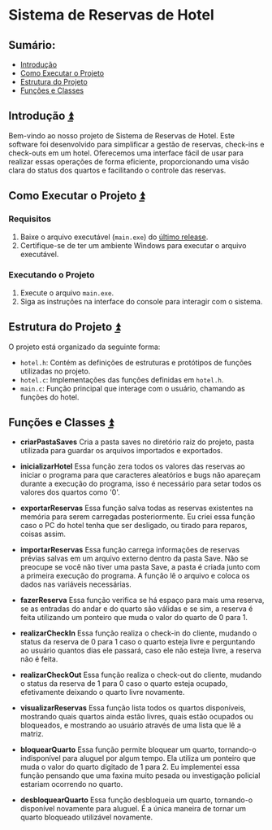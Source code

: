 # Sistema de Reservas de Hotel

## **Sumário:**<a name="sumario"></a>
- [Introdução](#introdução)
- [Como Executar o Projeto](#como-executar-o-projeto)
- [Estrutura do Projeto](#estrutura-do-projeto)
- [Funções e Classes](#funções-e-classes)

## Introdução <a name="introdução"></a><a href="#sumario">:arrow_double_up:</a>

Bem-vindo ao nosso projeto de Sistema de Reservas de Hotel. Este software foi desenvolvido para simplificar a gestão de reservas, check-ins e check-outs em um hotel. Oferecemos uma interface fácil de usar para realizar essas operações de forma eficiente, proporcionando uma visão clara do status dos quartos e facilitando o controle das reservas.

## Como Executar o Projeto <a name="como-executar-o-projeto"></a><a href="#sumario">:arrow_double_up:</a>

### Requisitos <a name="requisitos"></a>
1. Baixe o arquivo executável (`main.exe`) do [último release](https://github.com/CSeisOssos/Logica_de_programacao_C/releases/latest).
2. Certifique-se de ter um ambiente Windows para executar o arquivo executável.

### Executando o Projeto <a name="executando-o-projeto"></a>
1. Execute o arquivo `main.exe`.
2. Siga as instruções na interface do console para interagir com o sistema.

## Estrutura do Projeto <a name="estrutura-do-projeto"></a><a href="#sumario">:arrow_double_up:</a>
O projeto está organizado da seguinte forma:
- `hotel.h`: Contém as definições de estruturas e protótipos de funções utilizadas no projeto.
- `hotel.c`: Implementações das funções definidas em `hotel.h`.
- `main.c`: Função principal que interage com o usuário, chamando as funções do hotel.

## Funções e Classes <a name="funções-e-classes"></a><a href="#sumario">:arrow_double_up:</a>

- **criarPastaSaves** 
Cria a pasta saves no diretório raiz do projeto, pasta utilizada para guardar os arquivos importados e exportados.

- **inicializarHotel** 
Essa função zera todos os valores das reservas ao iniciar o programa para que caracteres aleatórios e bugs não apareçam durante a execução do programa, isso é necessário para setar todos os valores dos quartos como '0'.

- **exportarReservas** 
Essa função salva todas as reservas existentes na memória para serem carregadas posteriormente. Eu criei essa função caso o PC do hotel tenha que ser desligado, ou tirado para reparos, coisas assim.

- **importarReservas** 
Essa função carrega informações de reservas prévias salvas em um arquivo externo dentro da pasta Save. Não se preocupe se você não tiver uma pasta Save, a pasta é criada junto com a primeira execução do programa. A função lê o arquivo e coloca os dados nas variáveis necessárias.

- **fazerReserva** 
Essa função verifica se há espaço para mais uma reserva, se as entradas do andar e do quarto são válidas e se sim, a reserva é feita utilizando um ponteiro que muda o valor do quarto de 0 para 1.

- **realizarCheckIn** 
Essa função realiza o check-in do cliente, mudando o status da reserva de 0 para 1 caso o quarto esteja livre e perguntando ao usuário quantos dias ele passará, caso ele não esteja livre, a reserva não é feita.

- **realizarCheckOut** 
Essa função realiza o check-out do cliente, mudando o status da reserva de 1 para 0 caso o quarto esteja ocupado, efetivamente deixando o quarto livre novamente.

- **visualizarReservas** 
Essa função lista todos os quartos disponíveis, mostrando quais quartos ainda estão livres, quais estão ocupados ou bloqueados, e mostrando ao usuário através de uma lista que lê a matriz.

- **bloquearQuarto** 
Essa função permite bloquear um quarto, tornando-o indisponível para aluguel por algum tempo. Ela utiliza um ponteiro que muda o valor do quarto digitado de 1 para 2. Eu implementei essa função pensando que uma faxina muito pesada ou investigação policial estariam ocorrendo no quarto.

- **desbloquearQuarto** 
Essa função desbloqueia um quarto, tornando-o disponível novamente para aluguel. É a única maneira de tornar um quarto bloqueado utilizável novamente.
